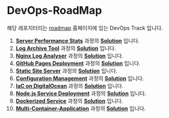 # DevOps-RoadMap
 
해당 레포지터리는 [roadmap](https://roadmap.sh) 홈페이지에 있는 DevOps Track 입니다.

1. [**Server Performance Stats**](https://roadmap.sh/projects/server-stats) 과정의 [**Solution**](server-performance-stats) 입니다.
2. [**Log Archive Tool**](https://roadmap.sh/projects/log-archive-tool) 과정의 [**Solution**](log-archive-tool) 입니다.
3. [**Nginx Log Analyser**](https://roadmap.sh/projects/nginx-log-analyser) 과정의 [**Solution**](nginx-log-analyser) 입니다.
4. [**GitHub Pages Deployment**](https://roadmap.sh/projects/github-actions-deployment-workflow) 과정의 [**Solution**](github-pages-deployment) 입니다.
5. [**Static Site Server**](https://roadmap.sh/projects/static-site-server) 과정의 [**Solution**](static-site-server) 입니다.
6. [**Configuration Management**](https://roadmap.sh/projects/configuration-management) 과정의 [**Solution**](configuration-management) 입니다.
7. [**IaC on DigitalOcean**](https://roadmap.sh/projects/iac-digitalocean) 과정의 [**Solution**](iac-on-vmware) 입니다.
8. [**Node.js Service Deployment**](https://roadmap.sh/projects/nodejs-service-deployment) 과정의 [**Solution**](node.js-service-deployment) 입니다.
9. [**Dockerized Service**](https://roadmap.sh/projects/dockerized-service-deployment) 과정의 [**Solution**](dockerized-service) 입니다.
10. [**Multi-Container-Application**](https://roadmap.sh/projects/multi-container-service) 과정의 [**Solution**](multi-container-application) 입니다.